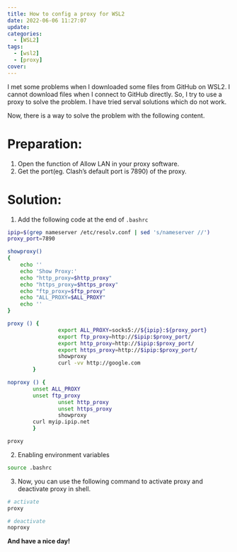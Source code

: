 ```yaml
---
title: How to config a proxy for WSL2
date: 2022-06-06 11:27:07
update:
categories:
  - [WSL2]
tags:
  - [wsl2]
  - [proxy]
cover:
---
```


I met some problems when I downloaded some files from GitHub on WSL2. I cannot download files when I connect to GitHub directly. So, I try to use a proxy to solve the problem. I have tried serval solutions which do not work.

Now, there is a way to solve the problem with the following content.

# Preparation:

1. Open the function of Allow LAN in your proxy software.
2. Get the port(eg. Clash’s default port is 7890) of the proxy.

# Solution:

1. Add the following code at the end of `.bashrc`

```bash
ipip=$(grep nameserver /etc/resolv.conf | sed 's/nameserver //')
proxy_port=7890

showproxy()
{
    echo ''
    echo 'Show Proxy:'
    echo "http_proxy=$http_proxy"
    echo "https_proxy=$https_proxy"
    echo "ftp_proxy=$ftp_proxy"
    echo "ALL_PROXY=$ALL_PROXY"
    echo ''
}

proxy () {
                export ALL_PROXY=socks5://${ipip}:${proxy_port}
                export ftp_proxy=http://$ipip:$proxy_port/
                export http_proxy=http://$ipip:$proxy_port/
                export https_proxy=http://$ipip:$proxy_port/
                showproxy
                curl -vv http://google.com
        }

noproxy () {
        unset ALL_PROXY
        unset ftp_proxy
                unset http_proxy
                unset https_proxy
                showproxy
        curl myip.ipip.net
        }

proxy
```

2. Enabling environment variables

```bash
source .bashrc
```

3. Now, you can use the following command to activate proxy and deactivate proxy in shell.

```bash
# activate
proxy

# deactivate
noproxy
```

**And have a nice day!**
